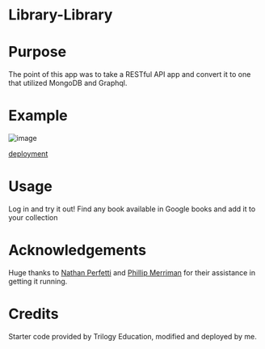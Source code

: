 # Library-Library

# Purpose
The point of this app was to take a RESTful API app and convert it to one that utilized MongoDB and Graphql. 


# Example
![image](https://user-images.githubusercontent.com/81663225/144359488-89a0a87c-b658-4201-89ae-fc76406fb2f1.png)



[deployment](https://library-library.herokuapp.com/)

# Usage

Log in and try it out! Find any book available in Google books and add it to your collection

# Acknowledgements

Huge thanks to [Nathan Perfetti](https://github.com/perfettiful) and [Phillip Merriman](https://github.com/phillipmerriman) for their assistance in getting it running. 

# Credits
Starter code provided by Trilogy Education, modified and deployed by me.
